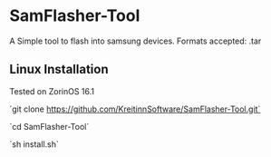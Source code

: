 # SamFlasher-Tool
A Simple tool to flash into samsung devices.
Formats accepted: .tar
 
## Linux Installation
Tested on ZorinOS 16.1

´git clone https://github.com/KreitinnSoftware/SamFlasher-Tool.git`

`cd SamFlasher-Tool´

´sh install.sh`


